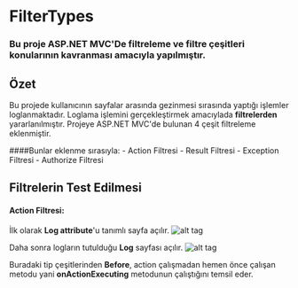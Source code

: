 # FilterTypes

<h3>Bu proje ASP.NET MVC'De filtreleme ve filtre çeşitleri konularının kavranması amacıyla yapılmıştır.</h3>

## Özet

Bu projede kullanıcının sayfalar arasında gezinmesi sırasında yaptığı işlemler loglanmaktadır. Loglama işlemini gerçekleştirmek amacıylada **filtrelerden** yararlanılmıştır. Projeye ASP.NET MVC'de bulunan 4 çeşit filtreleme eklenmiştir.

####Bunlar eklenme sırasıyla:
	- Action Filtresi
	- Result Filtresi
	- Exception Filtresi
	- Authorize Filtresi

## Filtrelerin Test Edilmesi

#### Action Filtresi:

İlk olarak **Log attribute**'u tanımlı sayfa açılır.
![alt tag](https://github.com/bsokat/FilterTypes/blob/master/Source/ActionFilter1.png)

Daha sonra logların tutulduğu **Log** sayfası açılır.
![alt tag](https://github.com/bsokat/FilterTypes/blob/master/Source/ActionFilter2.png)

Buradaki tip çeşitlerinden **Before**, action  çalışmadan hemen önce çalışan metodu yani **onActionExecuting** metodunun çalıştığını temsil eder.